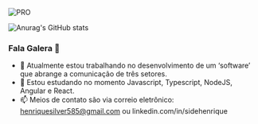 
![PRO](https://user-images.githubusercontent.com/102536467/164754316-a253a89a-cf56-4db8-bc58-49b6a1b619ee.jpg)

![Anurag's GitHub stats](https://github-readme-stats.vercel.app/api?username=Sidehenrique&show_icons=true&theme=tokyonight)

### Fala Galera 👋


- 🔭 Atualmente estou trabalhando no desenvolvimento de um ‘software’ que abrange a comunicação de três setores.
- 🌱 Estou estudando no momento Javascript, Typescript, NodeJS, Angular e React.
- 📫 Meios de contato são via correio eletrônico: henriquesilver585@gmail.com ou linkedin.com/in/sidehenrique
